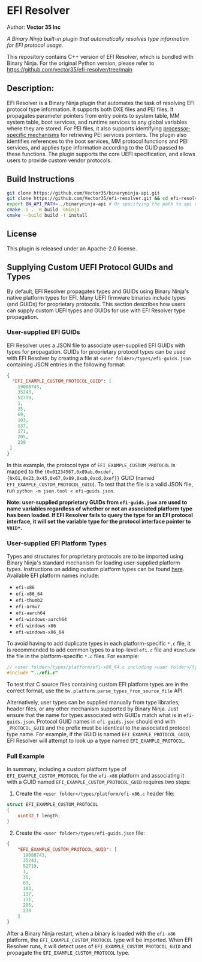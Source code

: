 # EFI Resolver
Author: **Vector 35 Inc**

_A Binary Ninja built-in plugin that automatically resolves type information for EFI protocol usage._

This repository contains C++ version of EFI Resolver, which is bundled with Binary Ninja. For the original Python
version, please refer to https://github.com/vector35/efi-resolver/tree/main

## Description:

EFI Resolver is a Binary Ninja plugin that automates the task of resolving EFI protocol type information. It supports both DXE files and PEI files. It propagates parameter pointers from entry points to system table, MM system table, boot services, and runtime services to any global variables where they are stored. For PEI files, it also supports identifying [processor-specific mechanisms](https://uefi.org/specs/PI/1.8/V1_PEI_Foundation.html#pei-services-table-retrieval) for retrieving PEI services pointers. The plugin also identifies references to the boot services, MM protocol functions and PEI services, and applies type information according to the GUID passed to these functions. The plugin supports the core UEFI specification, and allows users to provide custom vendor protocols.

## Build Instructions

```bash
git clone https://github.com/Vector35/binaryninja-api.git
git clone https://github.com/Vector35/efi-resolver.git && cd efi-resolver
export BN_API_PATH=../binaryninja-api # Or specifying the path to api repo
cmake -S . -B build -GNinja
cmake --build build -t install
```

## License

This plugin is released under an Apache-2.0 license.

## Supplying Custom UEFI Protocol GUIDs and Types

By default, EFI Resolver propagates types and GUIDs using Binary Ninja's native platform types for EFI. Many UEFI
firmware binaries include types (and GUIDs) for proprietary protocols. This section describes how users can supply
custom UEFI types and GUIDs for use with EFI Resolver type propagation.

### User-supplied EFI GUIDs

EFI Resolver uses a JSON file to associate user-supplied EFI GUIDs with types for propagation. GUIDs for proprietary
protocol types can be used with EFI Resolver by creating a file at `<user folder>/types/efi-guids.json` containing JSON
entries in the following format:

```json
{
  "EFI_EXAMPLE_CUSTOM_PROTOCOL_GUID": [
    19088743,
    35243,
    52719,
    1,
    35,
    69,
    103,
    137,
    171,
    205,
    239
 ]
}
```

In this example, the protocol type of `EFI_EXAMPLE_CUSTOM_PROTOCOL` is mapped to the
`{0x01234567,0x89ab,0xcdef,{0x01,0x23,0x45,0x67,0x89,0xab,0xcd,0xef}}` GUID (named `EFI_EXAMPLE_CUSTOM_PROTOCOL_GUID`).
To test that the file is a valid JSON file, run `python -m json.tool < efi-guids.json`.

__Note: user-supplied proprietary GUIDs from `efi-guids.json` are used to name variables regardless of whether or not an associated platform type has been loaded. If EFI Resolver fails to query the type for an EFI protocol interface, it will set the variable type for the protocol interface pointer to `VOID*`.__

### User-supplied EFI Platform Types

Types and structures for proprietary protocols are to be imported using Binary Ninja's standard mechanism for loading
user-supplied platform types. Instructions on adding custom platform types can be found [here](https://docs.binary.ninja/guide/types/platformtypes.html). Available EFI platform names include:
- `efi-x86`
- `efi-x86_64`
- `efi-thumb2`
- `efi-armv7`
- `efi-aarch64`
- `efi-windows-aarch64`
- `efi-windows-x86`
- `efi-windows-x86_64`

To avoid having to add duplicate types in each platform-specific `*.c` file, it is recommended to add common types
to a top-level `efi.c` file and `#include` the file in the platform-specific `*.c` files. For example:

```C
// <user folder>/types/platform/efi-x86_64.c including <user folder>/types/efi.c
#include "../efi.c"
```

To test that C source files containing custom EFI platform types are in the correct format, use the `bv.platform.parse_types_from_source_file` API.

Alternatively, user types can be supplied manually from type libraries, header files, or any other mechanism supported
by Binary Ninja. Just ensure that the name for types associated with GUIDs match what is in `efi-guids.json`. Protocol
GUID names in `efi-guids.json` should end with `_PROTOCOL_GUID` and the prefix must be identical to the associated
protocol type name. For example, if the GUID is named `EFI_EXAMPLE_PROTOCOL_GUID`, EFI Resolver will attempt to
look up a type named `EFI_EXAMPLE_PROTOCOL`.

### Full Example

In summary, including a custom platform type of `EFI_EXAMPLE_CUSTOM_PROTOCOL` for the `efi-x86` platform and associating
it with a GUID named `EFI_EXAMPLE_CUSTOM_PROTOCOL_GUID` requires two steps:

1. Create the `<user folder>/types/platform/efi-x86.c` header file:

```C
struct EFI_EXAMPLE_CUSTOM_PROTOCOL
{
    uint32_t length;
}
```

2. Create the `<user folder>/types/efi-guids.json` file:

```json
{
    "EFI_EXAMPLE_CUSTOM_PROTOCOL_GUID": [
      19088743,
      35243,
      52719,
      1,
      35,
      69,
      103,
      137,
      171,
      205,
      239
    ]
}
```

After a Binary Ninja restart, when a binary is loaded with the `efi-x86` platform, the `EFI_EXAMPLE_CUSTOM_PROTOCOL`
type will be imported. When EFI Resolver runs, it will detect uses of `EFI_EXAMPLE_CUSTOM_PROTOCOL_GUID` and propagate
the `EFI_EXAMPLE_CUSTOM_PROTOCOL` type.